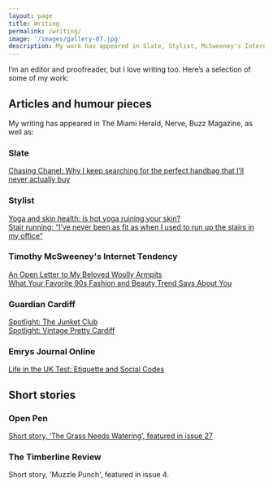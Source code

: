 ```yaml
---
layout: page
title: Writing
permalink: /writing/
image: '/images/gallery-07.jpg'
description: My work has appeared in Slate, Stylist, McSweeney's Internet Tendency, Open Pen, among others. 
---
```

I’m an editor and proofreader, but I love writing too. Here’s a selection of some of my work:

## Articles and humour pieces
My writing has appeared in The Miami Herald, Nerve, Buzz Magazine, as well as:

### Slate
[Chasing Chanel: Why I keep searching for the perfect handbag that I’ll never actually buy](https://slate.com/human-interest/2021/03/chanel-handbag-rabbit-hole.html)

### Stylist
[Yoga and skin health: is hot yoga ruining your skin?](https://www.stylist.co.uk/fitness-health/wellbeing/hot-yoga-ruining-skin/630077)  
[Stair running: “I’ve never been as fit as when I used to run up the stairs in my office”](https://www.stylist.co.uk/fitness-health/wellbeing/hot-yoga-ruining-skin/630077)

### Timothy McSweeney's Internet Tendency
[An Open Letter to My Beloved Woolly Armpits](http://www.mcsweeneys.net/articles/an-open-letter-to-my-beloved-woolly-armpits)  
[What Your Favorite 90s Fashion and Beauty Trend Says About You](http://www.mcsweeneys.net/articles/what-your-favorite-90s-fashion-and-beauty-trend-says-about-you)

### Guardian Cardiff
[Spotlight: The Junket Club](http://www.theguardian.com/cardiff/2011/apr/18/cardiff-the-junket-club)  
[Spotlight: Vintage Pretty Cardiff](http://www.theguardian.com/cardiff/2011/feb/21/vintage-pretty-cardiff-fair-markets)

### Emrys Journal Online
[Life in the UK Test: Etiquette and Social Codes](https://medium.com/emrys-journal-online/life-in-the-uk-test-c5e27cdacddb)

## Short stories

### Open Pen
[Short story, ‘The Grass Needs Watering’, featured in issue 27](https://www.openpen.co.uk/twenty-seven/)

### The Timberline Review
Short story, 'Muzzle Punch', featured in issue 4.
